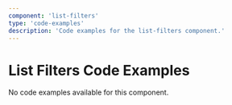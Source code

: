 ```yaml
---
component: 'list-filters'
type: 'code-examples'
description: 'Code examples for the list-filters component.'
---
```


# List Filters Code Examples

No code examples available for this component.